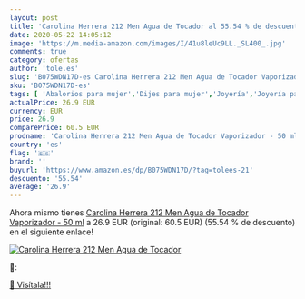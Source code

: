 ```yaml
---
layout: post
title: 'Carolina Herrera 212 Men Agua de Tocador al 55.54 % de descuento'
date: 2020-05-22 14:05:12
image: 'https://m.media-amazon.com/images/I/41u8leUc9LL._SL400_.jpg'
comments: true
category: ofertas
author: 'tole.es'
slug: 'B075WDN17D-es Carolina Herrera 212 Men Agua de Tocador Vaporizador - 50 ml'
sku: 'B075WDN17D-es'
tags: [ 'Abalorios para mujer','Dijes para mujer','Joyería','Joyería para mujer','agua','de','tocador', ]
actualPrice: 26.9 EUR
currency: EUR
price: 26.9
comparePrice: 60.5 EUR
prodname: 'Carolina Herrera 212 Men Agua de Tocador Vaporizador - 50 ml'
country: 'es'
flag: '🇪🇸'
brand: ''
buyurl: 'https://www.amazon.es/dp/B075WDN17D/?tag=tolees-21'
descuento: '55.54'
average: '26.9'
---
```


Ahora mismo tienes [Carolina Herrera 212 Men Agua de Tocador Vaporizador - 50 ml](https://www.amazon.es/dp/B075WDN17D/?tag=tolees-21) a 26.9 EUR (original: 60.5 EUR) (55.54 %  de descuento) en el siguiente enlace!

[![Carolina Herrera 212 Men Agua de Tocador](https://m.media-amazon.com/images/I/41u8leUc9LL._SL400_.jpg)](https://www.amazon.es/dp/B075WDN17D/?tag=tolees-21)

🔎:


[🛒 Visítala!!!](https://www.amazon.es/dp/B075WDN17D/?tag=tolees-21)
